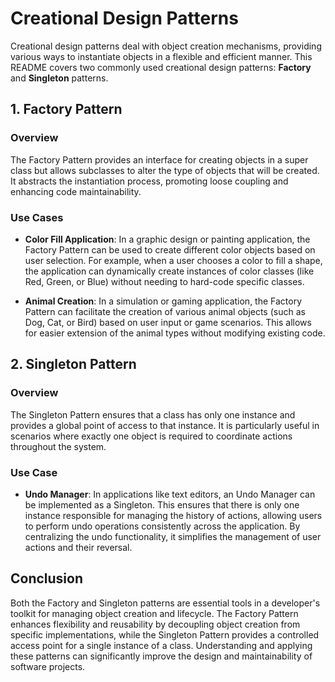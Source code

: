 
# Creational Design Patterns

Creational design patterns deal with object creation mechanisms, providing various ways to instantiate objects in a flexible and efficient manner. This README covers two commonly used creational design patterns: **Factory** and **Singleton** patterns.

## 1. Factory Pattern

### Overview

The Factory Pattern provides an interface for creating objects in a super class but allows subclasses to alter the type of objects that will be created. It abstracts the instantiation process, promoting loose coupling and enhancing code maintainability.

### Use Cases

- **Color Fill Application**: In a graphic design or painting application, the Factory Pattern can be used to create different color objects based on user selection. For example, when a user chooses a color to fill a shape, the application can dynamically create instances of color classes (like Red, Green, or Blue) without needing to hard-code specific classes.
  
- **Animal Creation**: In a simulation or gaming application, the Factory Pattern can facilitate the creation of various animal objects (such as Dog, Cat, or Bird) based on user input or game scenarios. This allows for easier extension of the animal types without modifying existing code.

## 2. Singleton Pattern

### Overview

The Singleton Pattern ensures that a class has only one instance and provides a global point of access to that instance. It is particularly useful in scenarios where exactly one object is required to coordinate actions throughout the system.

### Use Case

- **Undo Manager**: In applications like text editors, an Undo Manager can be implemented as a Singleton. This ensures that there is only one instance responsible for managing the history of actions, allowing users to perform undo operations consistently across the application. By centralizing the undo functionality, it simplifies the management of user actions and their reversal.

## Conclusion

Both the Factory and Singleton patterns are essential tools in a developer's toolkit for managing object creation and lifecycle. The Factory Pattern enhances flexibility and reusability by decoupling object creation from specific implementations, while the Singleton Pattern provides a controlled access point for a single instance of a class. Understanding and applying these patterns can significantly improve the design and maintainability of software projects.
